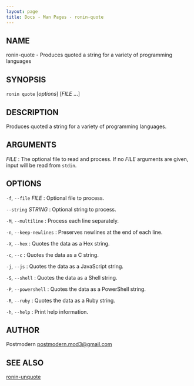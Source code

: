 ```yaml
---
layout: page
title: Docs - Man Pages - ronin-quote
---
```


## NAME

ronin-quote - Produces quoted a string for a variety of programming languages

## SYNOPSIS

`ronin quote` [*options*] [*FILE* ...]

## DESCRIPTION

Produces quoted a string for a variety of programming languages.

## ARGUMENTS

*FILE*
: The optional file to read and process. If no *FILE* arguments are given,
  input will be read from `stdin`.

## OPTIONS

`-f`, `--file` *FILE*
: Optional file to process.

`--string` *STRING*
: Optional string to process.

`-M`, `--multiline`
: Process each line separately.

`-n`, `--keep-newlines`
: Preserves newlines at the end of each line.

`-X`, `--hex`
: Quotes the data as a Hex string.

`-c`, `--c`
: Quotes the data as a C string.

`-j`, `--js`
: Quotes the data as a JavaScript string.

`-S`, `--shell`
: Quotes the data as a Shell string.

`-P`, `--powershell`
: Quotes the data as a PowerShell string.

`-R`, `--ruby`
: Quotes the data as a Ruby string.

`-h`, `--help`
: Print help information.

## AUTHOR

Postmodern <postmodern.mod3@gmail.com>

## SEE ALSO

[ronin-unquote](ronin-unquote.1.html)

